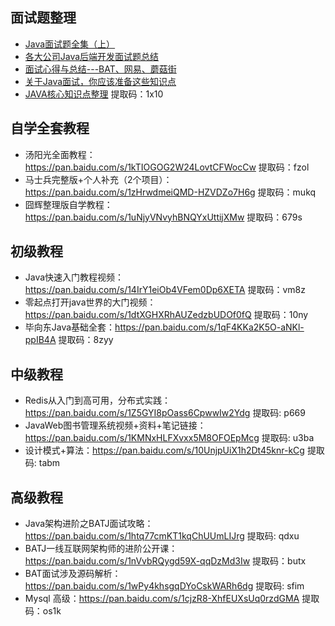 ## 面试题整理
- [Java面试题全集（上）](https://blog.csdn.net/jackfrued/article/details/44921941)
- [各大公司Java后端开发面试题总结](https://blog.csdn.net/sinat_35512245/article/details/59056120)
- [面试心得与总结---BAT、网易、蘑菇街](https://www.nowcoder.com/discuss/3043?type=2&order=0&pos=5&page=2)
- [关于Java面试，你应该准备这些知识点](https://www.jianshu.com/p/1b2f63a45476)
- [JAVA核心知识点整理](https://pan.baidu.com/s/1jnHhZr7mlGhSm1YdqCLIoA) 提取码：1x10 


## 自学全套教程
- 汤阳光全面教程：https://pan.baidu.com/s/1kTIOGOG2W24LovtCFWocCw 提取码：fzol 
- 马士兵完整版+个人补充（2个项目）：https://pan.baidu.com/s/1zHrwdmeiQMD-HZVDZo7H6g 提取码：mukq 
- 囧辉整理版自学教程：https://pan.baidu.com/s/1uNjyVNvyhBNQYxUttijXMw 提取码：679s

## 初级教程
- Java快速入门教程视频：https://pan.baidu.com/s/14IrY1eiOb4VFem0Dp6XETA 提取码：vm8z
- 零起点打开java世界的大门视频：https://pan.baidu.com/s/1dtXGHXRhAUZedzbUDOf0fQ 
提取码：10ny
- 毕向东Java基础全套：https://pan.baidu.com/s/1qF4KKa2K5O-aNKl-ppIB4A 提取码：8zyy

## 中级教程
- Redis从入门到高可用，分布式实践：https://pan.baidu.com/s/1Z5GYI8pOass6CpwwIw2Ydg 提取码: p669
- JavaWeb图书管理系统视频+资料+笔记链接：https://pan.baidu.com/s/1KMNxHLFXvxx5M8OFOEpMcg 提取码: u3ba
- 设计模式+算法：https://pan.baidu.com/s/10UnjpUiX1h2Dt45knr-kCg 提取码: tabm

## 高级教程
- Java架构进阶之BATJ面试攻略：https://pan.baidu.com/s/1htq77cmKT1kqChUUmLIJrg 提取码: qdxu
- BATJ一线互联网架构师的进阶公开课：https://pan.baidu.com/s/1nVvbRQygd59X-qqDzMd3Iw 提取码：butx 
- BAT面试涉及源码解析：https://pan.baidu.com/s/1wPy4khsgqDYoCskWARh6dg 提取码: sfim
- Mysql 高级：https://pan.baidu.com/s/1cjzR8-XhfEUXsUq0rzdGMA 提取码：os1k